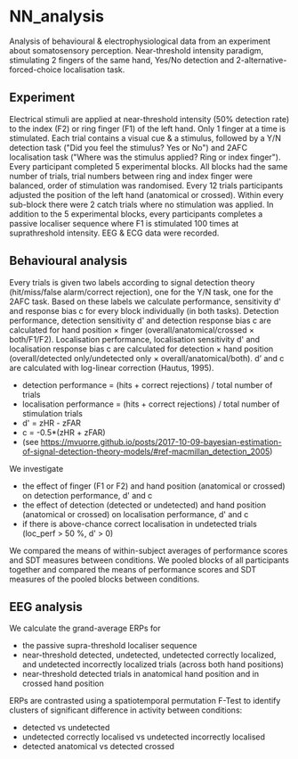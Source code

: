 # NN_analysis
Analysis of behavioural & electrophysiological data from an experiment about somatosensory perception. Near-threshold intensity paradigm, stimulating 2 fingers of the same hand, Yes/No detection and 2-alternative-forced-choice localisation task. 

## Experiment

Electrical stimuli are applied at near-threshold intensity (50% detection rate) to the index (F2) or ring finger (F1) of the left hand. Only 1 finger at a time is stimulated. Each trial contains a visual cue & a stimulus, followed by a Y/N detection task ("Did you feel the stimulus? Yes or No") and 2AFC localisation task ("Where was the stimulus applied? Ring or index finger"). Every participant completed 5 experimental blocks. All blocks had the same number of trials, trial numbers between ring and index finger were balanced, order of stimulation was randomised. Every 12 trials participants adjusted the position of the left hand (anatomical or crossed). Within every sub-block there were 2 catch trials where no stimulation was applied. In addition to the 5 experimental blocks, every participants completes a passive localiser sequence where F1 is stimulated 100 times at suprathreshold intensity. EEG & ECG data were recorded.

## Behavioural analysis

Every trials is given two labels according to signal detection theory (hit/miss/false alarm/correct rejection), one for the Y/N task, one for the 2AFC task. Based on these labels we calculate performance, sensitivity d' and response bias c for every block individually (in both tasks). Detection performance, detection sensitivity d' and detection response bias c are calculated for hand position × finger (overall/anatomical/crossed × both/F1/F2). Localisation performance, localisation sensitivity d' and localisation response bias c are calculated for detection × hand position (overall/detected only/undetected only × overall/anatomical/both). d’ and c are calculated with log-linear correction (Hautus, 1995). 

- detection performance = (hits + correct rejections) / total number of trials
- localisation performance = (hits + correct rejections) / total number of stimulation trials
- d' = zHR - zFAR
- c = -0.5*(zHR + zFAR)
- (see https://mvuorre.github.io/posts/2017-10-09-bayesian-estimation-of-signal-detection-theory-models/#ref-macmillan_detection_2005) 

We investigate
- the effect of finger (F1 or F2) and hand position (anatomical or crossed) on detection performance, d' and c
- the effect of detection (detected or undetected) and hand position (anatomical or crossed) on localisation performance, d' and c
- if there is above-chance correct localisation in undetected trials (loc_perf > 50 %, d' > 0)

We compared the means of within-subject averages of performance scores and SDT measures between conditions. 
We pooled blocks of all participants together and compared the means of performance scores and SDT measures of the pooled blocks between conditions.

## EEG analysis

We calculate the grand-average ERPs for 
- the passive supra-threshold localiser sequence
- near-threshold detected, undetected, undetected correctly localized, and undetected incorrectly localized trials (across both hand positions)
- near-threshold detected trials in anatomical hand position and in crossed hand position

ERPs are contrasted using a spatiotemporal permutation F-Test to identify clusters of significant difference in activity between conditions:
- detected vs undetected
- undetected correctly localised vs undetected incorrectly localised
- detected anatomical vs detected crossed
